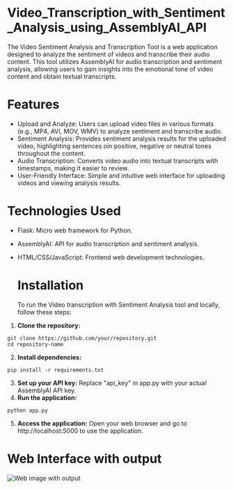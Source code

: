 # Video_Transcription_with_Sentiment_Analysis_using_AssemblyAI_API

The Video Sentiment Analysis and Transcription Tool is a web application designed to analyze the sentiment of videos and transcribe their audio content. This tool utilizes AssemblyAI for audio transcription and sentiment analysis, allowing users to gain insights into the emotional tone of video content and obtain textual transcripts.

# Features
* Upload and Analyze: Users can upload video files in various formats (e.g., MP4, AVI, MOV, WMV) to analyze sentiment and transcribe audio.
* Sentiment Analysis: Provides sentiment analysis results for the uploaded video, highlighting sentences oin positive, negative or neutral tones throughout the content.
* Audio Transcription: Converts video audio into textual transcripts with timestamps, making it easier to review.
* User-Friendly Interface: Simple and intuitive web interface for uploading videos and viewing analysis results.

# Technologies Used
* Flask: Micro web framework for Python.
* AssemblyAI: API for audio transcription and sentiment analysis.
* HTML/CSS/JavaScript: Frontend web development technologies.

  # Installation
  To run the Video transcription with Sentiment Analysis tool and locally, follow these steps:
  
1. **Clone the repository:**
```
git clone https://github.com/your/repository.git
cd repository-name
```

2. **Install dependencies:**
  ```
pip install -r requirements.txt
```
3. **Set up your API key:** Replace "api_key" in app.py with your actual AssemblyAI API key.
4. **Run the application:**
```
python app.py
```
5. **Access the application:**
Open your web browser and go to http://localhost:5000 to use the application.

# Web Interface with output 
![Web image with output](https://github.com/gulshan-100/Video-Transcription-with-Sentiment-Analysis-using-AssemblyAI-API/blob/main/result_screenshot.png)
